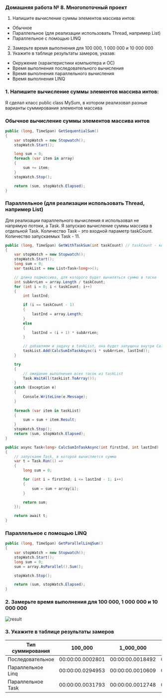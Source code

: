 ### Домашняя работа № 8. Многопоточный проект
1. Напишите вычисление суммы элементов массива интов:
* Обычное
* Параллельное (для реализации использовать Thread, например List)
* Параллельное с помощью LINQ
2. Замерьте время выполнения для 100 000, 1 000 000 и 10 000 000
3. Укажите в таблице результаты замеров, указав:
* Окружение (характеристики компьютера и ОС)
* Время выполнения последовательного вычисления
* Время выполнения параллельного вычисления
* Время выполнения LINQ

### 1. Напишите вычисление суммы элементов массива интов:
Я сделал класс public class MySum, в котором реализовал разные варианты суммирования элементов массива

### Обычное вычисление суммы элементов массива интов

```cs
public (long, TimeSpan) GetSequentialSum()
{
    var stopWatch = new Stopwatch();
    stopWatch.Start();

    long sum = 0;
    foreach (var item in array)
    {
        sum += item;
    }
    stopWatch.Stop();

    return (sum, stopWatch.Elapsed);
}
```

### Параллельное (для реализации использовать Thread, например List)
Для реализации параллельного вычисления я использовал не напрямую потоки, а Task. 
Я запускаю вычисление суммы массива в отдельной Task. Количество Task - это входной параметр taskCount. Количество запускаемых Task - 11.
```cs
public (long, TimeSpan) GetWithTaskSum(int taskCount) // taskCount - количество тасок, с помощью которых будет вычисляться сумма
{
    var stopWatch = new Stopwatch();
    stopWatch.Start();
    long sum = 0;
    var taskList = new List<Task<long>>();

    // длина подмассива, для которого будет вычиляться сумма в таске
    int subArrLen = array.Length / taskCount;
    for (int i = 0; i < taskCount; i++)
    {
        int lastInd;

        if (i == taskCount - 1)
        {
            lastInd = array.Length;
        }
        else
        {
            lastInd = (i + 1) * subArrLen;
        }

        // добавляем и задачу в taskList, она будет запущена внутри CalcSumInTaskAsync 
        taskList.Add(CalcSumInTaskAsync(i * subArrLen, lastInd));
    }

    try
    {
        // ожидание выполнения всех тасок из taskList
        Task.WaitAll(taskList.ToArray());                
    }
    catch (Exception e)
    {
        Console.WriteLine(e.Message);
    }
            
    foreach (var item in taskList)
    {
        sum = sum + item.Result;
    }
    stopWatch.Stop();
    return (sum, stopWatch.Elapsed);
}

public async Task<long> CalcSumInTaskAsync(int firstInd, int lastInd)
{
    // запускаем Task, в которой вычисляется сумма
    var t = Task.Run(() =>
    {
        long sum = 0;

        for (int i = firstInd; i <= lastInd - 1; i++)
        {
            sum = sum + array[i];
        }

        return sum;
    });

    return await t;
}
```

### Параллельное с помощью LINQ
```cs
public (long, TimeSpan) GetParallelLinqSum()
{
    var stopWatch = new Stopwatch();
    stopWatch.Start();
    long sum = 0;
    sum = array.AsParallel().Sum();

    stopWatch.Stop();

    return (sum, stopWatch.Elapsed);
}
```

### 2. Замерьте время выполнения для 100 000, 1 000 000 и 10 000 000
<image src="images/result.png" alt="result">

### 3. Укажите в таблице результаты замеров

| Тип суммирования  | 100_000 | 1_000_000 | 1_000_000_000 |
| ----------------- | ------- | --------- | ------------- |
| Последовательное  | 00:00:00.0002801 | 00:00:00.0018492 | 00:00:00.0213124 |
| Параллельное Linq | 00:00:00.0294953 | 00:00:00.0010609 | 00:00:00.0118579 |
| Параллельное Task | 00:00:00.0031793 | 00:00:00.0012748 | 00:00:00.0080663 |
